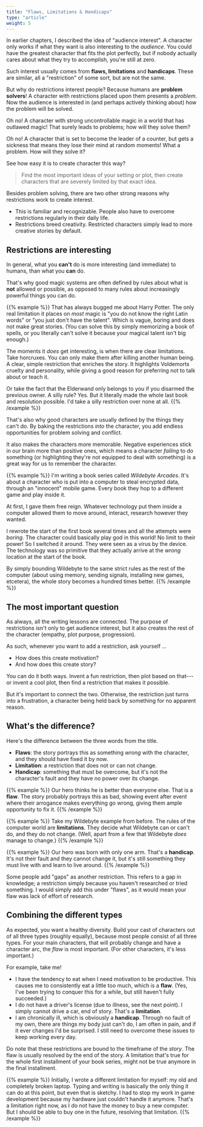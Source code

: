 ```yaml
---
title: "Flaws, Limitations & Handicaps"
type: "article"
weight: 5
---
```


In earlier chapters, I described the idea of "audience interest". A character only works if what they want is also interesting to the _audience_. You could have the greatest character that fits the plot perfectly, but if nobody actually cares about what they try to accomplish, you're still at zero.

Such interest usually comes from **flaws, limitations** and **handicaps**. These are similar, all a "restriction" of some sort, but are not the same.

But why do restrictions interest people? Because humans are **problem solvers**! A character with restrictions placed upon them presents a _problem_. Now the audience is interested in (and perhaps actively thinking about) how the problem will be solved.

Oh no! A character with strong uncontrollable magic in a world that has outlawed magic! That surely leads to problems; how will they solve them?

Oh no! A character that is set to become the leader of a counter, but gets a sickness that means they lose their mind at random moments! What a problem. How will they solve it?

See how easy it is to create character this way? 

> Find the most important ideas of your setting or plot, then create characters that are severely limited by that exact idea.

Besides problem solving, there are two other strong reasons why restrictions work to create interest.

* This is familiar and recognizable. People also have to overcome restrictions regularly in their daily life. 
* Restrictions breed creativity. Restricted characters simply lead to more creative stories by default.

## Restrictions are interesting

In general, what you **can't** do is more interesting (and immediate) to humans, than what you **can** do. 

That's why good magic systems are often defined by rules about what is **not** allowed or possible, as opposed to many rules about increasingly powerful things you can do. 

{{% example %}}
That has always bugged me about Harry Potter. The only real limitation it places on _most_ magic is "you do not know the right Latin words" or "you just don't have the talent". Which is vague, boring and does not make great stories. (You can solve this by simply memorizing a book of spells, or you literally can't solve it because your magical talent isn't big enough.)

The moments it _does_ get interesting, is when there are clear limitations. Take horcruxes. You can only make them after killing another human being. A clear, simple restriction that enriches the story. It highlights Voldemorts cruelty and personality, while giving a good reason for preferring not to talk about or teach it.

Or take the fact that the Elderwand only belongs to you if you disarmed the previous owner. A silly rule? Yes. But it literally made the whole last book and resolution possible. I'd take a silly restriction over none at all.
{{% /example %}}

That's also why good characters are usually defined by the things they can't do. By baking the restrictions _into_ the character, you add endless opportunities for problem solving and conflict. 

It also makes the characters more memorable. Negative experiences stick in our brain more than positive ones, which means a character _failing_ to do something (or highlighting they're not equipped to deal with something) is a great way for us to remember the character.

{{% example %}}
I'm writing a book series called _Wildebyte Arcades_. It's about a character who is put into a computer to steal encrypted data, through an "innocent" mobile game. Every book they hop to a different game and play inside it. 

At first, I gave them free reign. Whatever technology put them inside a computer allowed them to move around, interact, research however they wanted.

I rewrote the start of the first book several times and all the attempts were _boring_. The character could basically play god in this world! No limit to their power! So I switched it around. They were seen as a virus by the device. The technology was so primitive that they actually arrive at the _wrong_ location at the start of the book.

By simply bounding Wildebyte to the same strict rules as the rest of the computer (about using memory, sending signals, installing new games, etcetera), the whole story becomes a hundred times better.
{{% /example %}}

## The most important question

As always, all the writing lessons are connected. The purpose of restrictions isn't only to get audience interest, but it also creates the rest of the character (empathy, plot purpose, progression).

As such, whenever you want to add a restriction, ask yourself ...

* How does this create motivation?
* And how does this create story?

You can do it both ways. Invent a fun restriction, then plot based on that---or invent a cool plot, then find a restriction that makes it possible.

But it's important to connect the two. Otherwise, the restriction just turns into a frustration, a character being held back by something for no apparent reason.

## What's the difference?

Here's the difference between the three words from the title.

* **Flaws**: the story portrays this as something _wrong_ with the character, and they should have fixed it by now.
* **Limitation**: a restriction that does not or can not change.
* **Handicap**: something that must be overcome, but it's not the character's fault and they have no power over its change.

{{% example %}}
Our hero thinks he is better than everyone else. That is a **flaw**. The story probably portrays this as bad, showing event after event where their arrogance makes everything go wrong, giving them ample opportunity to fix it.
{{% /example %}}

{{% example %}}
Take my Wildebyte example from before. The rules of the computer world are **limitations**. They decide what Wildebyte can or can't do, and they do not change. (Well, apart from a few that Wildebyte _does_ manage to change.)
{{% /example %}}

{{% example %}}
Our hero was born with only one arm. That's a **handicap**. It's not their fault and they cannot change it, but it's still something they must live with and learn to live around.
{{% /example %}}

Some people add "gaps" as another restriction. This refers to a gap in knowledge; a restriction simply because you haven't researched or tried something. I would simply add this under "flaws", as it would mean your flaw was lack of effort of research.

## Combining the different types

As expected, you want a healthy diversity. Build your cast of characters out of all three types (roughly equally), because most people consist of all three types. For your main characters, that will probably change and have a character arc, the _flaw_ is most important. (For other characters, it's less important.)

For example, take me!

* I have the tendency to eat when I need motivation to be productive. This causes me to consistently eat a little too much, which is a **flaw**. (Yes, I've been trying to conquer this for a while, but still haven't fully succeeded.)
* I do not have a driver's license (due to illness, see the next point). I simply cannot drive a car, end of story. That's a **limitation**.
* I am chronically ill, which is obviously a **handicap**. Through no fault of my own, there are things my body just can't do, I am often in pain, and if it ever changes I'd be surprised. I still need to overcome these issues to keep working every day.

Do note that these restrictions are bound to the timeframe of the _story_. The flaw is usually resolved by the end of the story. A limitation that's true for the whole first installment of your book series, might not be true anymore in the final installment.

{{% example %}}
Initially, I wrote a different limitation for myself: my old and completely broken laptop. Typing and writing is basically the only thing it can do at this point, but even that is sketchy. I had to stop my work in game development because my hardware just couldn't handle it anymore. That's a limitation right now, as I do not have the money to buy a new computer. But I should be able to buy one in the future, resolving that limitation.
{{% /example %}}